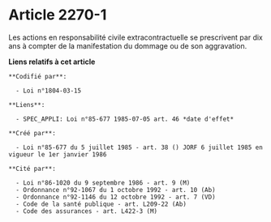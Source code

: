 # Article 2270-1

Les actions en responsabilité civile extracontractuelle se prescrivent par dix ans à compter de la manifestation du dommage
ou de son aggravation.

**Liens relatifs à cet article**

	**Codifié par**:

	  - Loi n°1804-03-15

	**Liens**:

	  - SPEC_APPLI: Loi n°85-677 1985-07-05 art. 46 *date d'effet*

	**Créé par**:

	  - Loi n°85-677 du 5 juillet 1985 - art. 38 () JORF 6 juillet 1985 en vigueur le 1er janvier 1986

	**Cité par**:

	  - Loi n°86-1020 du 9 septembre 1986 - art. 9 (M)
	  - Ordonnance n°92-1067 du 1 octobre 1992 - art. 10 (Ab)
	  - Ordonnance n°92-1146 du 12 octobre 1992 - art. 7 (VD)
	  - Code de la santé publique - art. L209-22 (Ab)
	  - Code des assurances - art. L422-3 (M)

